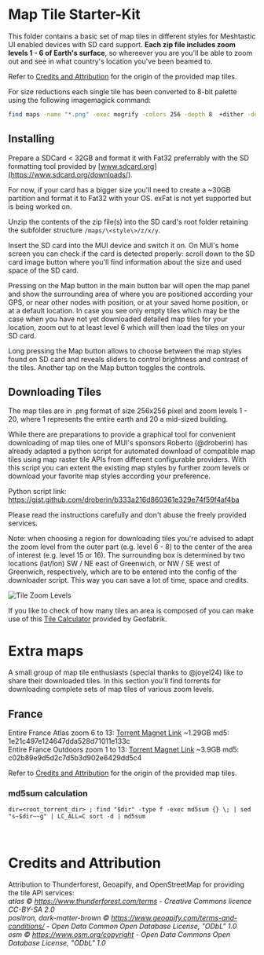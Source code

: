 # Map Tile Starter-Kit

This folder contains a basic set of map tiles in different styles for Meshtastic UI enabled devices with SD card support. **Each zip file includes zoom levels 1 - 6 of Earth's surface**, so whereever you are you'll be able to zoom out and see in what country's location you've been beamed to.

Refer to [Credits and Attribution](#Credits-and-Attribution) for the origin of the provided map tiles.

For size reductions each single tile has been converted to 8-bit palette using the following imagemagick command:

```bash
find maps -name "*.png" -exec mogrify -colors 256 -depth 8  +dither -define png:color-type=3 -alpha Background {} \;
```

## Installing

Prepare a SDCard < 32GB and format it with Fat32 preferrably with the SD formatting tool provided by [www.sdcard.org](https://www.sdcard.org/downloads/).

For now, if your card has a bigger size you'll need to create a ~30GB partition and format it to Fat32 with your OS. exFat is not yet supported but is being worked on.

Unzip the contents of the zip file(s) into the SD card's root folder retaining the subfolder structure `/maps/\<style\>/z/x/y`.

Insert the SD card into the MUI device and switch it on. On MUI's home screen you can check if the card is detected properly: scroll down to the SD card image button where you'll find information about the size and used space of the SD card.

Pressing on the Map button in the main button bar will open the map panel and show the surrounding area of where you are positioned according your GPS, or near other nodes with position, or at your saved home position, or at a default location. In case you see only empty tiles which may be the case when you have not yet downloaded detailed map tiles for your location, zoom out to at least level 6 which will then load the tiles on your SD card.

Long pressing the Map button allows to choose between the map styles found on SD card and reveals sliders to control brightness and contrast of the tiles. Another tap on the Map button toggles the controls.

## Downloading Tiles

The map tiles are in .png format of size 256x256 pixel and zoom levels 1 - 20, where 1 represents the entire earth and 20 a mid-sized building.

While there are preparations to provide a graphical tool for convenient downloading of map tiles one of MUI's sponsors Roberto (@droberin) has already adapted a python script for automated download of compatible map tiles using map raster tile APIs from different configurable providers. With this script you can extent the existing map styles by further zoom levels or download your favorite map styles according your preference.

Python script link: https://gist.github.com/droberin/b333a216d860361e329e74f59f4af4ba

Please read the instructions carefully and don't abuse the freely provided services.

Note: when choosing a region for downloading tiles you're advised to adapt the zoom level from the outer part (e.g. level 6 - 8) to the center of the area of interest (e.g. level 15 or 16). The surrounding box is determined by two locations (lat/lon) SW / NE east of Greenwich, or NW / SE west of Greenwich, respectively, which are to be entered into the config of the downloader script. This way you can save a lot of time, space and credits.

<img src="../docs/tile_pyramid.png" alt="Tile Zoom Levels">

If you like to check of how many tiles an area is composed of you can make use of this [Tile Calculator](https://tools.geofabrik.de/calc) provided by Geofabrik.
<br>

# Extra maps

A small group of map tile enthusiasts (special thanks to @joyel24) like to share their downloaded tiles. In this section you'll find torrents for downloading complete sets of map tiles of various zoom levels.

## France

Entire France Atlas zoom 6 to 13: [Torrent Magnet Link](https://tinyurl.com/43n7uwv3) ~1.29GB md5: 1e21c497e124647dda528d71011e133c
<br>Entire France Outdoors zoom 1 to 13: [Torrent Magnet Link](https://tinyurl.com/3xhpn7j7) ~3.9GB md5: c02b89e9d5d2c7d5b3d902e6429dd5c4

Refer to [Credits and Attribution](#CCredits-and-Attribution) for the origin of the provided map tiles.

### md5sum calculation

`dir=<root_torrent_dir> ; find "$dir" -type f -exec md5sum {} \; | sed "s~$dir~~g" | LC_ALL=C sort -d | md5sum`

<br>

# Credits and Attribution

Attribution to Thunderforest, Geoapify, and OpenStreetMap for providing the tile API services:
_<br>atlas © https://www.thunderforest.com/terms - Creative Commons licence CC-BY-SA 2.0_
_<br>positron, dark-matter-brown © https://www.geoapify.com/terms-and-conditions/ - Open Data Common Open Database License, "ODbL" 1.0_
_<br>osm © https://www.osm.org/copyright - Open Data Commons Open Database License, "ODbL" 1.0_
